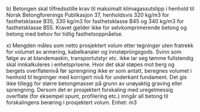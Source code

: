 b) Betongen skal tilfredsstille krav til maksimalt klimagassutslipp i henhold til Norsk Betongforenings Publikasjon 37, henholdsvis 320 kg/m3 for fasthetsklasse B35, 330 kg/m3 for fasthetsklasse B45 og 340 kg/m3 for fasthetsklasse B55. Kravet gjelder ikke for selvkomprimerende betong og betong med behov for tidlig fasthetsoppnåelse.

x) Mengden måles som netto prosjektert volum etter tegninger uten fratrekk for volumet av armering, kabelkanaler og innstøpningsgods. Svinn som følge av at blandemaskin, transportutstyr etc. ikke lar seg tømme fullstendig skal innkalkuleres i enhetsprisene. Hvor det skal støpes mot berg og bergets overflatenivå før sprengning ikke er som antatt, beregnes volumet i henhold til tegninger med korrigert nivå for underkant fundament. Det gis ikke tillegg for større betongmasser på grunn av unøyaktig graving eller sprengning. Dersom det er prosjektert forskaling med uregelmessig overflate (for eksempel spunt, profilering etc.) inngår all betong til forskalingens berøring i prosjektert volum. Enhet: m3


